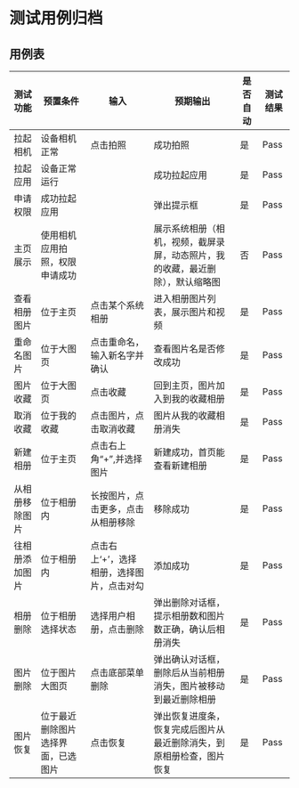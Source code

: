 # 测试用例归档

## 用例表

| 测试功能    |预置条件|输入|预期输出|是否自动|测试结果|
|---------|-------------------------|--------------------------------|--------------------------------|--------------------------------|--------------------------------|
| 拉起相机    |设备相机正常|点击拍照|成功拍照|是|Pass|
| 拉起应用    |设备正常运行|		|成功拉起应用|是|Pass|
| 申请权限    |成功拉起应用|		|弹出提示框|是|Pass|
| 主页展示    |使用相机应用拍照，权限申请成功|	|展示系统相册（相机，视频，截屏录屏，动态照片，我的收藏，最近删除），默认缩略图|否|Pass|
| 查看相册图片  |位于主页|点击某个系统相册|进入相册图片列表，展示图片和视频|是|Pass|
| 重命名图片    |位于大图页|点击重命名，输入新名字并确认|查看图片名是否修改成功|是|Pass|
| 图片收藏    |	位于大图页|点击收藏|回到主页，图片加入到我的收藏相册|是|Pass|
| 取消收藏    |	位于我的收藏|点击图片，点击取消收藏|图片从我的收藏相册消失|是|Pass|
| 新建相册    |位于主页|点击右上角“+”,并选择图片|新建成功，首页能查看新建相册|是|Pass|
| 从相册移除图片   |位于相册内|长按图片，点击更多，点击从相册移除|移除成功|是|Pass|
| 往相册添加图片   |位于相册内|点击右上‘+’，选择相册，选择图片，点击对勾|添加成功|是|Pass|
| 相册删除    |	位于相册选择状态|选择用户相册，点击删除|弹出删除对话框，提示相册数和图片数正确，确认后相册消失|是|Pass|
| 图片删除    |	位于图片大图页|点击底部菜单删除|弹出确认对话框，删除后从当前相册消失，图片被移动到最近删除相册|是|Pass|
| 图片恢复    |	位于最近删除图片选择界面，已选图片|点击恢复|弹出恢复进度条，恢复完成后图片从最近删除消失，到原相册检查，图片恢复|是|Pass|